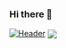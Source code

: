 ### Hi there 👋
[![Header](https://raw.githubusercontent.com/MartinHeinz/<OWNER>/<OWNER>/readme_header.png "Header")](https://some-url.dev/)
<img align="center" src="https://github-readme-stats.vercel.app/api/<CARD_TYPE>/?username=<USERNAME>&theme=<THEME_NAME>" />



<!--
**ssk53573/ssk53573** is a ✨ _special_ ✨ repository because its `README.md` (this file) appears on your GitHub profile.

Here are some ideas to get you started:

- 🔭 I’m currently working on ...
- 🌱 I’m currently learning ...
- 👯 I’m looking to collaborate on ...
- 🤔 I’m looking for help with ...
- 💬 Ask me about ...
- 📫 How to reach me: ...
- 😄 Pronouns: ...
- ⚡ Fun fact: ...
-->
